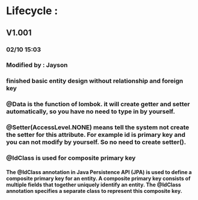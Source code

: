 # Lifecycle :
## V1.001
### 02/10 15:03 
### Modified by : Jayson 
### finished basic entity design without relationship and foreign key
### @Data is the function of lombok. it will create getter and setter automatically, so you have no need to type in by yourself.
### @Setter(AccessLevel.NONE) means tell the system not create the setter for this attribute. For example id is primary key and you can not modify by yourself. So no need to create setter().
### @IdClass is used for composite primary key
#### The @IdClass annotation in Java Persistence API (JPA) is used to define a composite primary key for an entity. A composite primary key consists of multiple fields that together uniquely identify an entity. The @IdClass annotation specifies a separate class to represent this composite key.